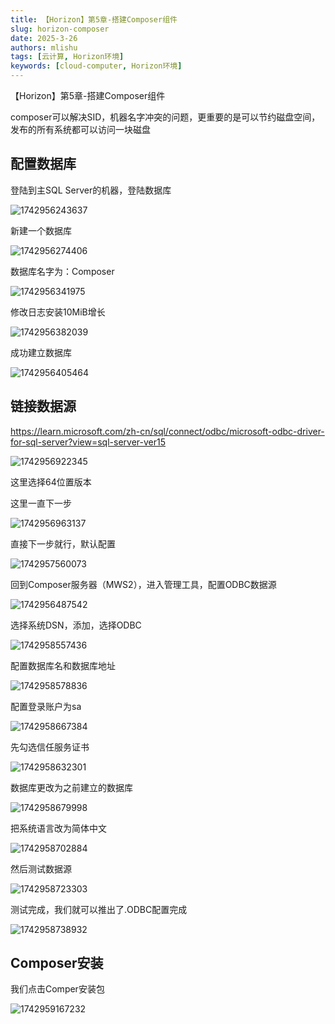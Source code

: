 ```yaml
---
title: 【Horizon】第5章-搭建Composer组件
slug: horizon-composer
date: 2025-3-26
authors: mlishu
tags: [云计算, Horizon环境]
keywords: [cloud-computer, Horizon环境]
---
```

【Horizon】第5章-搭建Composer组件

<!-- truncate -->

composer可以解决SID，机器名字冲突的问题，更重要的是可以节约磁盘空间，发布的所有系统都可以访问一块磁盘

## 配置数据库

登陆到主SQL Server的机器，登陆数据库

![1742956243637](image/15-installcomposer/1742956243637.png)

新建一个数据库

![1742956274406](image/15-installcomposer/1742956274406.png)

数据库名字为：Composer

![1742956341975](image/15-installcomposer/1742956341975.png)

修改日志安装10MiB增长

![1742956382039](image/15-installcomposer/1742956382039.png)

成功建立数据库

![1742956405464](image/15-installcomposer/1742956405464.png)

## 链接数据源

https://learn.microsoft.com/zh-cn/sql/connect/odbc/microsoft-odbc-driver-for-sql-server?view=sql-server-ver15

![1742956922345](image/15-installcomposer/1742956922345.png)

这里选择64位置版本

这里一直下一步

![1742956963137](image/15-installcomposer/1742956963137.png)

直接下一步就行，默认配置

![1742957560073](image/15-installcomposer/1742957560073.png)

回到Composer服务器（MWS2），进入管理工具，配置ODBC数据源

![1742956487542](image/15-installcomposer/1742956487542.png)

选择系统DSN，添加，选择ODBC 

![1742958557436](image/15-installcomposer/1742958557436.png)

配置数据库名和数据库地址

![1742958578836](image/15-installcomposer/1742958578836.png)

配置登录账户为sa

![1742958667384](image/15-installcomposer/1742958667384.png)

先勾选信任服务证书

![1742958632301](image/15-installcomposer/1742958632301.png)

数据库更改为之前建立的数据库

![1742958679998](image/15-installcomposer/1742958679998.png)

把系统语言改为简体中文

![1742958702884](image/15-installcomposer/1742958702884.png)

然后测试数据源

![1742958723303](image/15-installcomposer/1742958723303.png)

测试完成，我们就可以推出了.ODBC配置完成

![1742958738932](image/15-installcomposer/1742958738932.png)

## Composer安装

我们点击Comper安装包

![1742959167232](image/15-installcomposer/1742959167232.png)
